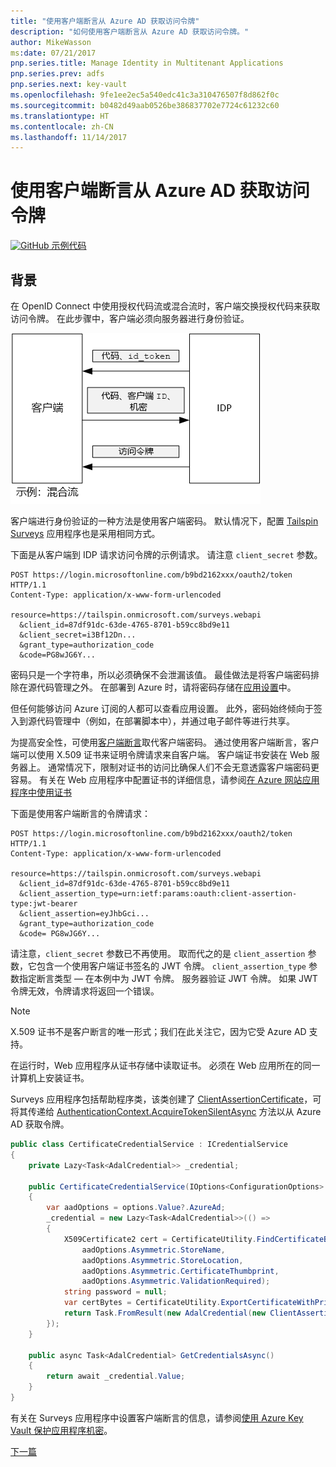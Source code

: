 ```yaml
---
title: "使用客户端断言从 Azure AD 获取访问令牌"
description: "如何使用客户端断言从 Azure AD 获取访问令牌。"
author: MikeWasson
ms:date: 07/21/2017
pnp.series.title: Manage Identity in Multitenant Applications
pnp.series.prev: adfs
pnp.series.next: key-vault
ms.openlocfilehash: 9fe1ee2ec5a540edc41c3a310476507f8d862f0c
ms.sourcegitcommit: b0482d49aab0526be386837702e7724c61232c60
ms.translationtype: HT
ms.contentlocale: zh-CN
ms.lasthandoff: 11/14/2017
---
```

# <a name="use-client-assertion-to-get-access-tokens-from-azure-ad"></a>使用客户端断言从 Azure AD 获取访问令牌

[![GitHub](../_images/github.png) 示例代码][sample application]

## <a name="background"></a>背景
在 OpenID Connect 中使用授权代码流或混合流时，客户端交换授权代码来获取访问令牌。 在此步骤中，客户端必须向服务器进行身份验证。

![客户端机密](./images/client-secret.png)

客户端进行身份验证的一种方法是使用客户端密码。 默认情况下，配置 [Tailspin Surveys][Surveys] 应用程序也是采用相同方式。

下面是从客户端到 IDP 请求访问令牌的示例请求。 请注意 `client_secret` 参数。

```
POST https://login.microsoftonline.com/b9bd2162xxx/oauth2/token HTTP/1.1
Content-Type: application/x-www-form-urlencoded

resource=https://tailspin.onmicrosoft.com/surveys.webapi
  &client_id=87df91dc-63de-4765-8701-b59cc8bd9e11
  &client_secret=i3Bf12Dn...
  &grant_type=authorization_code
  &code=PG8wJG6Y...
```

密码只是一个字符串，所以必须确保不会泄漏该值。 最佳做法是将客户端密码排除在源代码管理之外。 在部署到 Azure 时，请将密码存储在[应用设置][configure-web-app]中。

但任何能够访问 Azure 订阅的人都可以查看应用设置。 此外，密码始终倾向于签入到源代码管理中（例如，在部署脚本中），并通过电子邮件等进行共享。

为提高安全性，可使用[客户端断言]取代客户端密码。 通过使用客户端断言，客户端可以使用 X.509 证书来证明令牌请求来自客户端。 客户端证书安装在 Web 服务器上。 通常情况下，限制对证书的访问比确保人们不会无意透露客户端密码更容易。 有关在 Web 应用程序中配置证书的详细信息，请参阅[在 Azure 网站应用程序中使用证书][using-certs-in-websites]

下面是使用客户端断言的令牌请求：

```
POST https://login.microsoftonline.com/b9bd2162xxx/oauth2/token HTTP/1.1
Content-Type: application/x-www-form-urlencoded

resource=https://tailspin.onmicrosoft.com/surveys.webapi
  &client_id=87df91dc-63de-4765-8701-b59cc8bd9e11
  &client_assertion_type=urn:ietf:params:oauth:client-assertion-type:jwt-bearer
  &client_assertion=eyJhbGci...
  &grant_type=authorization_code
  &code= PG8wJG6Y...
```

请注意，`client_secret` 参数已不再使用。 取而代之的是 `client_assertion` 参数，它包含一个使用客户端证书签名的 JWT 令牌。 `client_assertion_type` 参数指定断言类型 &mdash; 在本例中为 JWT 令牌。 服务器验证 JWT 令牌。 如果 JWT 令牌无效，令牌请求将返回一个错误。

> [!NOTE]
> X.509 证书不是客户断言的唯一形式；我们在此关注它，因为它受 Azure AD 支持。
> 
> 

在运行时，Web 应用程序从证书存储中读取证书。 必须在 Web 应用所在的同一计算机上安装证书。

Surveys 应用程序包括帮助程序类，该类创建了 [ClientAssertionCertificate](/dotnet/api/microsoft.identitymodel.clients.activedirectory.clientassertioncertificate)，可将其传递给 [AuthenticationContext.AcquireTokenSilentAsync](/dotnet/api/microsoft.identitymodel.clients.activedirectory.authenticationcontext.acquiretokensilentasync) 方法以从 Azure AD 获取令牌。

```csharp
public class CertificateCredentialService : ICredentialService
{
    private Lazy<Task<AdalCredential>> _credential;

    public CertificateCredentialService(IOptions<ConfigurationOptions> options)
    {
        var aadOptions = options.Value?.AzureAd;
        _credential = new Lazy<Task<AdalCredential>>(() =>
        {
            X509Certificate2 cert = CertificateUtility.FindCertificateByThumbprint(
                aadOptions.Asymmetric.StoreName,
                aadOptions.Asymmetric.StoreLocation,
                aadOptions.Asymmetric.CertificateThumbprint,
                aadOptions.Asymmetric.ValidationRequired);
            string password = null;
            var certBytes = CertificateUtility.ExportCertificateWithPrivateKey(cert, out password);
            return Task.FromResult(new AdalCredential(new ClientAssertionCertificate(aadOptions.ClientId, new X509Certificate2(certBytes, password))));
        });
    }

    public async Task<AdalCredential> GetCredentialsAsync()
    {
        return await _credential.Value;
    }
}
```

有关在 Surveys 应用程序中设置客户端断言的信息，请参阅[使用 Azure Key Vault 保护应用程序机密][key vault]。

[下一篇][key vault]

<!-- Links -->
[configure-web-app]: /azure/app-service-web/web-sites-configure/
[azure-management-portal]: https://portal.azure.com
[客户端断言]: https://tools.ietf.org/html/rfc7521
[key vault]: key-vault.md
[Setup-KeyVault]: https://github.com/mspnp/multitenant-saas-guidance/blob/master/scripts/Setup-KeyVault.ps1
[Surveys]: tailspin.md
[using-certs-in-websites]: https://azure.microsoft.com/blog/using-certificates-in-azure-websites-applications/

[sample application]: https://github.com/mspnp/multitenant-saas-guidance
